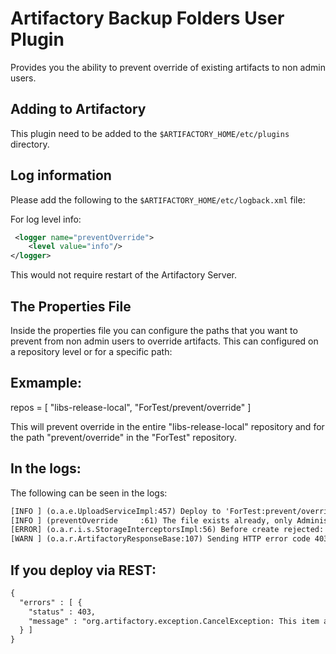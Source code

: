 Artifactory Backup Folders User Plugin
======================================

Provides you the ability to prevent override of existing artifacts to non admin users.

Adding to Artifactory
---------------------

This plugin need to be added to the `$ARTIFACTORY_HOME/etc/plugins` directory.

Log information
---------------

Please add the following to the `$ARTIFACTORY_HOME/etc/logback.xml` file:

For log level info:

```XML
 <logger name="preventOverride">
    <level value="info"/>
</logger>
```

This would not require restart of the Artifactory Server.

The Properties File
-------------------

Inside the properties file you can configure the paths that you want to prevent from non admin users to override artifacts.
This can configured on a repository level or for a specific path:

Exmample:
-----------

repos = [ "libs-release-local", "ForTest/prevent/override" ]

This will prevent override in the entire "libs-release-local" repository and for the path "prevent/override" in the "ForTest" repository.

In the logs:
-------------

The following can be seen in the logs:

```XML
[INFO ] (o.a.e.UploadServiceImpl:457) Deploy to 'ForTest:prevent/override/test.txt' Content-Length: 54
[INFO ] (preventOverride     :61) The file exists already, only Administrator can override
[ERROR] (o.a.r.i.s.StorageInterceptorsImpl:56) Before create rejected: This item already exists in the following path: ForTest/prevent/override/: This item already exists in the following path: ForTest/prevent/override/
[WARN ] (o.a.r.ArtifactoryResponseBase:107) Sending HTTP error code 403: org.artifactory.exception.CancelException: This item already exists in the following path: ForTest/prevent/override/
```

If you deploy via REST:
--------------------------

```XML
{
  "errors" : [ {
    "status" : 403,
    "message" : "org.artifactory.exception.CancelException: This item already exists in the following path: ForTest/prevent/override/"
  } ]
}
``` 
